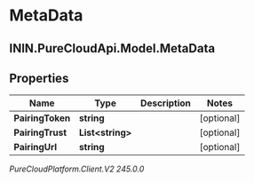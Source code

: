# MetaData

## ININ.PureCloudApi.Model.MetaData

## Properties

|Name | Type | Description | Notes|
|------------ | ------------- | ------------- | -------------|
| **PairingToken** | **string** |  | [optional] |
| **PairingTrust** | **List&lt;string&gt;** |  | [optional] |
| **PairingUrl** | **string** |  | [optional] |



_PureCloudPlatform.Client.V2 245.0.0_
